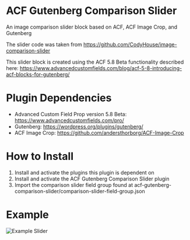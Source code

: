# ACF Gutenberg Comparison Slider
An image comparison slider block based on ACF, ACF Image Crop, and Gutenberg

The slider code was taken from https://github.com/CodyHouse/image-comparison-slider

This slider block is created using the ACF 5.8 Beta functionality described here:
https://www.advancedcustomfields.com/blog/acf-5-8-introducing-acf-blocks-for-gutenberg/

# Plugin Dependencies
- Advanced Custom Field Prop version 5.8 Beta: https://www.advancedcustomfields.com/pro/
- Gutenberg: https://wordpress.org/plugins/gutenberg/
- ACF Image Crop: https://github.com/andersthorborg/ACF-Image-Crop

# How to Install
1. Install and activate the plugins this plugin is dependent on
2. Install and activate the ACF Gutenberg Comparison Slider plugin
3. Import the comparison slider field group found at acf-gutenberg-comparison-slider/comparison-slider-field-group.json

# Example
![Example Slider](acf-gutenberg-comparison-slider/assets/img/acf-gutenberg-comparison-slider-example.gif)
      
